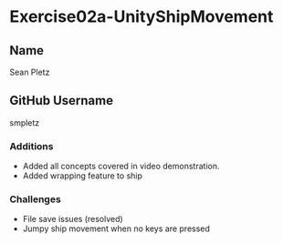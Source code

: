 # Exercise02a-UnityShipMovement

## Name
Sean Pletz

## GitHub Username
smpletz

### Additions
- Added all concepts covered in video demonstration.
- Added wrapping feature to ship

### Challenges
- File save issues (resolved)
- Jumpy ship movement when no keys are pressed
